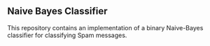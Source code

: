## Naive Bayes Classifier

This repository contains an implementation of a binary Naive-Bayes classifier for classifying Spam messages. 

